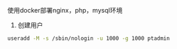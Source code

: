 使用docker部署nginx，php，mysql环境

1. 创建用户
```bash
useradd -M -s /sbin/nologin -u 1000 -g 1000 ptadmin
```
